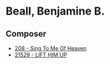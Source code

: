 # Beall, Benjamine B.

## Composer

- [208 - Sing To Me Of Heaven](/hymns/208.md)
- [21529 - LIFT HIM UP](/hymns/21529.md)


